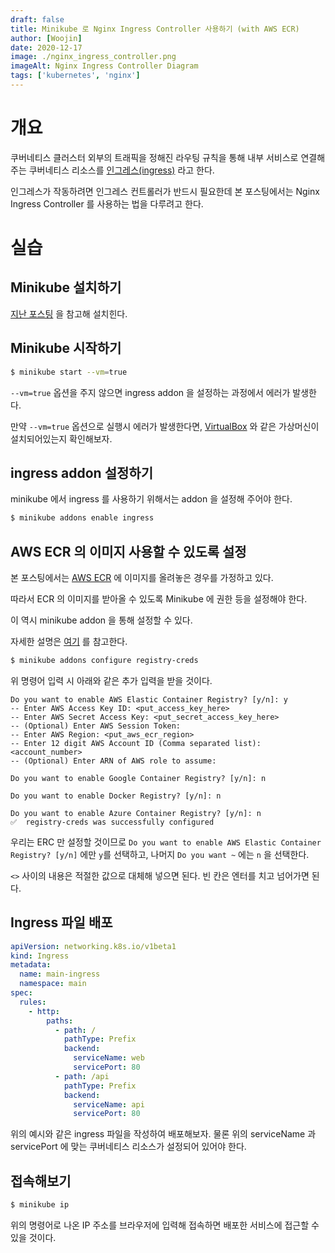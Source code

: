 ```yaml
---
draft: false
title: Minikube 로 Nginx Ingress Controller 사용하기 (with AWS ECR)
author: [Woojin]
date: 2020-12-17
image: ./nginx_ingress_controller.png
imageAlt: Nginx Ingress Controller Diagram
tags: ['kubernetes', 'nginx']
---
```


# 개요

쿠버네티스 클러스터 외부의 트래픽을 정해진 라우팅 규칙을 통해 내부 서비스로 연결해주는 
쿠버네티스 리소스를 [인그레스(ingress)](https://kubernetes.io/ko/docs/concepts/services-networking/ingress/) 라고 한다.

인그레스가 작동하려면 인그레스 컨트롤러가 반드시 필요한데 본 포스팅에서는 Nginx Ingress Controller 를 사용하는 법을 다루려고 한다.

# 실습

## Minikube 설치하기

[지난 포스팅](https://cheong38.github.io/2020-08-27-minikube/index/) 을 참고해 설치힌다.

## Minikube 시작하기

```bash
$ minikube start --vm=true
```

`--vm=true` 옵션을 주지 않으면 ingress addon 을 설정하는 과정에서 에러가 발생한다.

만약 `--vm=true` 옵션으로 실행시 에러가 발생한다면, [VirtualBox](https://www.virtualbox.org/) 와 같은
가상머신이 설치되어있는지 확인해보자.

## ingress addon 설정하기

minikube 에서 ingress 를 사용하기 위해서는 addon 을 설정해 주어야 한다.

```bash
$ minikube addons enable ingress
```

## AWS ECR 의 이미지 사용할 수 있도록 설정

본 포스팅에서는 [AWS ECR](https://aws.amazon.com/ko/ecr/) 에 이미지를 올려놓은 경우를 가정하고 있다.

따라서 ECR 의 이미지를 받아올 수 있도록 Minikube 에 권한 등을 설정해야 한다.

이 역시 minikube addon 을 통해 설정할 수 있다.

자세한 설명은 [여기](https://minikube.sigs.k8s.io/docs/tutorials/configuring_creds_for_aws_ecr/) 를 참고한다.

```bash
$ minikube addons configure registry-creds
```

위 명령어 입력 시 아래와 같은 추가 입력을 받을 것이다.

```
Do you want to enable AWS Elastic Container Registry? [y/n]: y
-- Enter AWS Access Key ID: <put_access_key_here>
-- Enter AWS Secret Access Key: <put_secret_access_key_here>
-- (Optional) Enter AWS Session Token:
-- Enter AWS Region: <put_aws_ecr_region>
-- Enter 12 digit AWS Account ID (Comma separated list): <account_number>
-- (Optional) Enter ARN of AWS role to assume:

Do you want to enable Google Container Registry? [y/n]: n

Do you want to enable Docker Registry? [y/n]: n

Do you want to enable Azure Container Registry? [y/n]: n
✅  registry-creds was successfully configured

```

우리는 ERC 만 설정할 것이므로 `Do you want to enable AWS Elastic Container Registry? [y/n]` 에만 `y`를 선택하고,
나머지 `Do you want ~` 에는 `n` 을 선택한다.

`<>` 사이의 내용은 적절한 값으로 대체해 넣으면 된다. 빈 칸은 엔터를 치고 넘어가면 된다.

## Ingress 파일 배포

```yaml
apiVersion: networking.k8s.io/v1beta1
kind: Ingress
metadata:
  name: main-ingress
  namespace: main
spec:
  rules:
    - http:
        paths:
          - path: /
            pathType: Prefix
            backend:
              serviceName: web
              servicePort: 80
          - path: /api
            pathType: Prefix
            backend:
              serviceName: api
              servicePort: 80
```

위의 예시와 같은 ingress 파일을 작성하여 배포해보자. 물론 위의 serviceName 과 servicePort 에 맞는 쿠버네티스 리소스가 설정되어 있어야 한다.

## 접속해보기

```bash
$ minikube ip
```

위의 명령어로 나온 IP 주소를 브라우저에 입력해 접속하면 배포한 서비스에 접근할 수 있을 것이다. 
